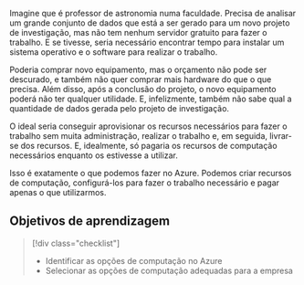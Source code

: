 Imagine que é professor de astronomia numa faculdade. Precisa de analisar um grande conjunto de dados que está a ser gerado para um novo projeto de investigação, mas não tem nenhum servidor gratuito para fazer o trabalho. E se tivesse, seria necessário encontrar tempo para instalar um sistema operativo e o software para realizar o trabalho. 

Poderia comprar novo equipamento, mas o orçamento não pode ser descurado, e também não quer comprar mais hardware do que o que precisa. Além disso, após a conclusão do projeto, o novo equipamento poderá não ter qualquer utilidade. E, infelizmente, também não sabe qual a quantidade de dados gerada pelo projeto de investigação.

O ideal seria conseguir aprovisionar os recursos necessários para fazer o trabalho sem muita administração, realizar o trabalho e, em seguida, livrar-se dos recursos. E, idealmente, só pagaria os recursos de computação necessários enquanto os estivesse a utilizar.

Isso é exatamente o que podemos fazer no Azure. Podemos criar recursos de computação, configurá-los para fazer o trabalho necessário e pagar apenas o que utilizarmos.

## <a name="learning-objectives"></a>Objetivos de aprendizagem
> [!div class="checklist"]
> * Identificar as opções de computação no Azure
> * Selecionar as opções de computação adequadas para a empresa
